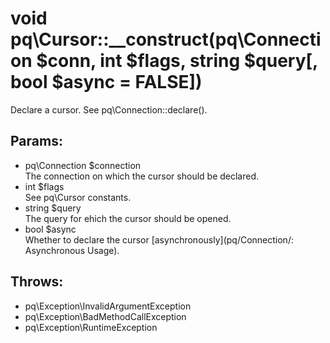 # void pq\Cursor::__construct(pq\Connection $conn, int $flags, string $query[, bool $async = FALSE])

Declare a cursor.
See pq\Connection::declare().

## Params:

* pq\Connection $connection  
  The connection on which the cursor should be declared.
* int $flags  
  See pq\Cursor constants.
* string $query  
  The query for ehich the cursor should be opened.
* bool $async  
  Whether to declare the cursor [asynchronously](pq/Connection/: Asynchronous Usage).

## Throws:

* pq\Exception\InvalidArgumentException
* pq\Exception\BadMethodCallException
* pq\Exception\RuntimeException
